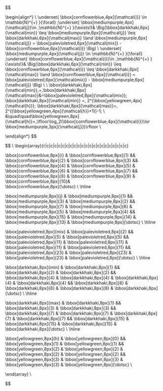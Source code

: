 $$


\begin{align*}
  \\
  \underset{
    \bbox[cornflowerblue,4px]{\mathcal{i}} \in \mathbb{N}^{+}
  }{\forall}
  \;\underset{
    \bbox[mediumpurple,4px]{\mathcal{j}}\in \,\mathbb{N}^{+} 
  }{\exists!}& 
  \Big(\bbox[darkkhaki,6px]{\mathcal{min}} 
  \leq \bbox[mediumpurple,6px]{\mathcal{j}} \leq
  \bbox[darkkhaki,6px]{\mathcal{max}} \land
  \bbox[mediumpurple,6px]{\mathcal{j}} =
  \bbox[palevioletred,6px]{\mathcal{mix}} -
  \bbox[cornflowerblue,6px]{\mathcal{i}}
  \Big)
  \\
  \underset{
    \bbox[mediumpurple,4px]{\mathcal{j}} \in \mathbb{N}^{+}
  }{\forall}
  \;\underset{
    \bbox[cornflowerblue,4px]{\mathcal{i}}\in \,\mathbb{N}^{+}
  }{\exists!}& 
  \Big(\bbox[darkkhaki,6px]{\mathcal{min}} 
  \leq \bbox[cornflowerblue,6px]{\mathcal{i}} \leq
  \bbox[darkkhaki,6px]{\mathcal{max}} \land
  \bbox[cornflowerblue,6px]{\mathcal{i}} =
  \bbox[palevioletred,6px]{\mathcal{mix}} -
  \bbox[mediumpurple,6px]{\mathcal{j}}
  \Big)
  \\
  \\
  \bbox[darkkhaki,8px]{\mathcal{min}}\,+\,\bbox[darkkhaki,8px]{\mathcal{max}}&=\bbox[palevioletred,8px]{\mathcal{mix}}\;
  \bbox[darkkhaki,8px]{\mathcal{min}} =\, 2^{\bbox[yellowgreen,4px]{\mathcal{h}}}\; 
  \bbox[darkkhaki,8px]{\mathcal{max}}=\, 2^{(\bbox[yellowgreen,4px]{\mathcal{h}}+1)}-1\; 
  \\
  &\quad\quad\bbox[yellowgreen,8px]{\mathcal{h}}=\,\lfloor\log_2(\bbox[cornflowerblue,4px]{\mathcal{i}}\lor
  \bbox[mediumpurple,3px]{\mathcal{j}})\rfloor
  \\
  
  \end{align*}
  $$

  $$
  \\
  \begin{array}{r|c|c|c|c|c|c|c|c|c|c|c|c|c|c|c|c|c|c|c|c|c} 
  
  \bbox[cornflowerblue,8px]{i} & 
  \bbox[cornflowerblue,8px]{1} && 
  \bbox[cornflowerblue,8px]{2} & 
  \bbox[cornflowerblue,8px]{3} && 
  \bbox[cornflowerblue,8px]{4} & 
  \bbox[cornflowerblue,8px]{5} & 
  \bbox[cornflowerblue,8px]{6} & 
  \bbox[cornflowerblue,8px]{7} && 
  \bbox[cornflowerblue,8px]{8} & 
  \bbox[cornflowerblue,8px]{9} & 
  \bbox[cornflowerblue,8px]{10}&  
  \bbox[cornflowerblue,8px]{\dotsc} \\ \hline
  
  
  \bbox[mediumpurple,8px]{j} &
  \bbox[mediumpurple,8px]{1} &&
  \bbox[mediumpurple,8px]{3} &
  \bbox[mediumpurple,8px]{2} &&
  \bbox[mediumpurple,8px]{7} &
  \bbox[mediumpurple,8px]{6} &
  \bbox[mediumpurple,8px]{5} &
  \bbox[mediumpurple,8px]{4} &&
  \bbox[mediumpurple,8px]{15} &
  \bbox[mediumpurple,8px]{14} &
  \bbox[mediumpurple,8px]{13} & 
  \bbox[mediumpurple,8px]{\dotsc} \\ \hline
  
  \bbox[palevioletred,8px]{mix} & 
  \bbox[palevioletred,8px]{2} && 
  \bbox[palevioletred,8px]{5} & 
  \bbox[palevioletred,8px]{5} && 
  \bbox[palevioletred,8px]{11} & 
  \bbox[palevioletred,8px]{11} & 
  \bbox[palevioletred,8px]{11} & 
  \bbox[palevioletred,8px]{11} && 
  \bbox[palevioletred,8px]{23} & 
  \bbox[palevioletred,8px]{23} & 
  \bbox[palevioletred,8px]{23} & 
  \bbox[palevioletred,8px]{\dotsc} \\ \hline  
  
  \bbox[darkkhaki,8px]{min} & 
  \bbox[darkkhaki,8px]{1} && 
  \bbox[darkkhaki,8px]{2} & 
  \bbox[darkkhaki,8px]{2} && 
  \bbox[darkkhaki,8px]{4} & 
  \bbox[darkkhaki,8px]{4} & 
  \bbox[darkkhaki,8px]{4} & 
  \bbox[darkkhaki,8px]{4} && 
  \bbox[darkkhaki,8px]{8} & 
  \bbox[darkkhaki,8px]{8} & 
  \bbox[darkkhaki,8px]{8} & 
  \bbox[darkkhaki,8px]{\dotsc} \\ \hline
  
  \bbox[darkkhaki,8px]{max} & 
  \bbox[darkkhaki,8px]{1} && 
  \bbox[darkkhaki,8px]{3} & 
  \bbox[darkkhaki,8px]{3} && 
  \bbox[darkkhaki,8px]{7} & 
  \bbox[darkkhaki,8px]{7} & 
  \bbox[darkkhaki,8px]{7} & 
  \bbox[darkkhaki,8px]{7} && 
  \bbox[darkkhaki,8px]{15} & 
  \bbox[darkkhaki,8px]{15} & 
  \bbox[darkkhaki,8px]{15} & 
  \bbox[darkkhaki,8px]{\dotsc} \\ \hline
  
  \bbox[yellowgreen,8px]{h} & 
  \bbox[yellowgreen,8px]{0} && 
  \bbox[yellowgreen,8px]{1} & 
  \bbox[yellowgreen,8px]{1} && 
  \bbox[yellowgreen,8px]{2} & 
  \bbox[yellowgreen,8px]{2} & 
  \bbox[yellowgreen,8px]{2} & 
  \bbox[yellowgreen,8px]{2} && 
  \bbox[yellowgreen,8px]{3} & 
  \bbox[yellowgreen,8px]{3} & 
  \bbox[yellowgreen,8px]{3} & 
  \bbox[yellowgreen,8px]{\dotsc} \\ 
  
  \end{array}
  \\
  
$$
